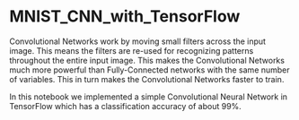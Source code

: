 # MNIST_CNN_with_TensorFlow

Convolutional Networks work by moving small filters across the input image. This means the filters are re-used for recognizing patterns throughout the entire input image. This makes the Convolutional Networks much more powerful than Fully-Connected networks with the same number of variables. This in turn makes the Convolutional Networks faster to train.

In this notebook we implemented a simple Convolutional Neural Network in TensorFlow which has a classification accuracy of about 99%.